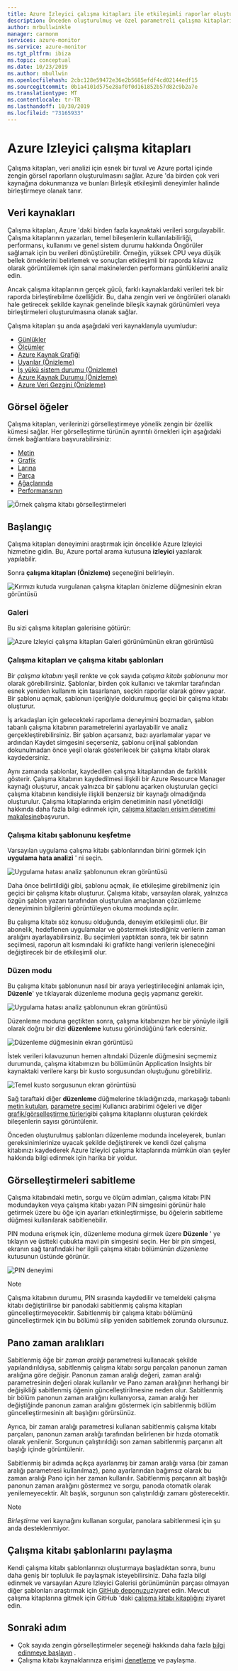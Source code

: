 ```yaml
---
title: Azure Izleyici çalışma kitapları ile etkileşimli raporlar oluşturma | Microsoft docs
description: Önceden oluşturulmuş ve özel parametreli çalışma kitapları ile karmaşık raporlamayı kolaylaştırın
author: mrbullwinkle
manager: carmonm
services: azure-monitor
ms.service: azure-monitor
ms.tgt_pltfrm: ibiza
ms.topic: conceptual
ms.date: 10/23/2019
ms.author: mbullwin
ms.openlocfilehash: 2cbc128e59472e36e2b5685efdf4cd02144edf15
ms.sourcegitcommit: 0b1a4101d575e28af0f0d161852b57d82c9b2a7e
ms.translationtype: MT
ms.contentlocale: tr-TR
ms.lasthandoff: 10/30/2019
ms.locfileid: "73165933"
---
```

# <a name="azure-monitor-workbooks"></a>Azure Izleyici çalışma kitapları

Çalışma kitapları, veri analizi için esnek bir tuval ve Azure portal içinde zengin görsel raporların oluşturulmasını sağlar. Azure 'da birden çok veri kaynağına dokunmanıza ve bunları Birleşik etkileşimli deneyimler halinde birleştirmeye olanak tanır. 

## <a name="data-sources"></a>Veri kaynakları

Çalışma kitapları, Azure 'daki birden fazla kaynaktaki verileri sorgulayabilir. Çalışma kitaplarının yazarları, temel bileşenlerin kullanılabilirliği, performansı, kullanımı ve genel sistem durumu hakkında Öngörüler sağlamak için bu verileri dönüştürebilir. Örneğin, yüksek CPU veya düşük bellek örneklerini belirlemek ve sonuçları etkileşimli bir raporda kılavuz olarak görüntülemek için sanal makinelerden performans günlüklerini analiz edin.
  
Ancak çalışma kitaplarının gerçek gücü, farklı kaynaklardaki verileri tek bir raporda birleştirebilme özelliğidir. Bu, daha zengin veri ve öngörüleri olanaklı hale getirecek şekilde kaynak genelinde bileşik kaynak görünümleri veya birleştirmeleri oluşturulmasına olanak sağlar.

Çalışma kitapları şu anda aşağıdaki veri kaynaklarıyla uyumludur:

* [Günlükler](workbooks-data-sources.md#logs)
* [Ölçümler](workbooks-data-sources.md#metrics)
* [Azure Kaynak Grafiği](workbooks-data-sources.md#azure-resource-graph)
* [Uyarılar (Önizleme)](workbooks-data-sources.md#alerts-preview)
* [İş yükü sistem durumu (Önizleme)](workbooks-data-sources.md#workload-health-preview)
* [Azure Kaynak Durumu (Önizleme)](workbooks-data-sources.md#azure-resource-health)
* [Azure Veri Gezgini (Önizleme)](workbooks-data-sources.md#azure-data-explorer-preview)

## <a name="visualizations"></a>Görsel öğeler

Çalışma kitapları, verilerinizi görselleştirmeye yönelik zengin bir özellik kümesi sağlar. Her görselleştirme türünün ayrıntılı örnekleri için aşağıdaki örnek bağlantılara başvurabilirsiniz:

* [Metin](workbooks-visualizations.md#text)
* [Grafik](workbooks-visualizations.md#charts)
* [Larına](workbooks-visualizations.md#grids)
* [Parça](workbooks-visualizations.md#tiles)
* [Ağaçlarında](workbooks-visualizations.md#trees)
* [Performansının](workbooks-visualizations.md#graphs)

![Örnek çalışma kitabı görselleştirmeleri](./media/workbooks-overview/visualizations.png)

## <a name="getting-started"></a>Başlangıç

Çalışma kitapları deneyimini araştırmak için öncelikle Azure Izleyici hizmetine gidin. Bu, Azure portal arama kutusuna **izleyici** yazılarak yapılabilir.

Sonra **çalışma kitapları (Önizleme)** seçeneğini belirleyin.

![Kırmızı kutuda vurgulanan çalışma kitapları önizleme düğmesinin ekran görüntüsü](./media/workbooks-overview/workbooks-preview.png)

### <a name="gallery"></a>Galeri

Bu sizi çalışma kitapları galerisine götürür:

![Azure Izleyici çalışma kitapları Galeri görünümünün ekran görüntüsü](./media/workbooks-overview/gallery.png)

### <a name="workbooks-versus-workbook-templates"></a>Çalışma kitapları ve çalışma kitabı şablonları

Bir _çalışma kitabını_ yeşil renkte ve çok sayıda _çalışma kitabı şablonunu_ mor olarak görebilirsiniz. Şablonlar, birden çok kullanıcı ve takımlar tarafından esnek yeniden kullanım için tasarlanan, seçkin raporlar olarak görev yapar. Bir şablonu açmak, şablonun içeriğiyle doldurulmuş geçici bir çalışma kitabı oluşturur. 

İş arkadaşları için gelecekteki raporlama deneyimini bozmadan, şablon tabanlı çalışma kitabının parametrelerini ayarlayabilir ve analiz gerçekleştirebilirsiniz. Bir şablon açarsanız, bazı ayarlamalar yapar ve ardından Kaydet simgesini seçerseniz, şablonu orijinal şablondan dokunulmadan önce yeşil olarak gösterilecek bir çalışma kitabı olarak kaydedersiniz. 

Aynı zamanda şablonlar, kaydedilen çalışma kitaplarından de farklılık gösterir. Çalışma kitabının kaydedilmesi ilişkili bir Azure Resource Manager kaynağı oluşturur, ancak yalnızca bir şablonu açarken oluşturulan geçici çalışma kitabının kendisiyle ilişkili benzersiz bir kaynağı olmadığında oluşturulur. Çalışma kitaplarında erişim denetiminin nasıl yönetildiği hakkında daha fazla bilgi edinmek için, [çalışma kitapları erişim denetimi makalesine](workbooks-access-control.md)başvurun.

### <a name="exploring-a-workbook-template"></a>Çalışma kitabı şablonunu keşfetme

Varsayılan uygulama çalışma kitabı şablonlarından birini görmek için **uygulama hata analizi** ' ni seçin.

![Uygulama hatası analiz şablonunun ekran görüntüsü](./media/workbooks-overview/failure-analysis.png)

Daha önce belirtildiği gibi, şablonu açmak, ile etkileşime girebilmeniz için geçici bir çalışma kitabı oluşturur. Çalışma kitabı, varsayılan olarak, yalnızca özgün şablon yazarı tarafından oluşturulan amaçlanan çözümleme deneyiminin bilgilerini görüntüleyen okuma modunda açılır.

Bu çalışma kitabı söz konusu olduğunda, deneyim etkileşimli olur. Bir abonelik, hedeflenen uygulamalar ve göstermek istediğiniz verilerin zaman aralığını ayarlayabilirsiniz. Bu seçimleri yaptıktan sonra, tek bir satırın seçilmesi, raporun alt kısmındaki iki grafikte hangi verilerin işleneceğini değiştirecek bir de etkileşimli olur.

### <a name="editing-mode"></a>Düzen modu

Bu çalışma kitabı şablonunun nasıl bir araya yerleştirileceğini anlamak için, **Düzenle**' ye tıklayarak düzenleme moduna geçiş yapmanız gerekir. 

![Uygulama hatası analiz şablonunun ekran görüntüsü](./media/workbooks-overview/edit.png)

Düzenleme moduna geçtikten sonra, çalışma kitabınızın her bir yönüyle ilgili olarak doğru bir dizi **düzenleme** kutusu göründüğünü fark edersiniz.

![Düzenleme düğmesinin ekran görüntüsü](./media/workbooks-overview/edit-mode.png)

İstek verileri kılavuzunun hemen altındaki Düzenle düğmesini seçmemiz durumunda, çalışma kitabımızın bu bölümünün Application Insights bir kaynaktaki verilere karşı bir kusto sorgusundan oluştuğunu görebiliriz.

![Temel kusto sorgusunun ekran görüntüsü](./media/workbooks-overview/kusto.png)

Sağ taraftaki diğer **düzenleme** düğmelerine tıkladığınızda, markaşağı tabanlı [metin kutuları](workbooks-visualizations.md#text), [parametre seçimi](workbooks-parameters.md) Kullanıcı arabirimi öğeleri ve diğer [grafik/görselleştirme türleri](workbooks-visualizations.md)gibi çalışma kitaplarını oluşturan çekirdek bileşenlerin sayısı görüntülenir. 

Önceden oluşturulmuş şablonları düzenleme modunda inceleyerek, bunları gereksinimlerinize uyacak şekilde değiştirerek ve kendi özel çalışma kitabınızı kaydederek Azure Izleyici çalışma kitaplarında mümkün olan şeyler hakkında bilgi edinmek için harika bir yoldur.

## <a name="pinning-visualizations"></a>Görselleştirmeleri sabitleme

Çalışma kitabındaki metin, sorgu ve ölçüm adımları, çalışma kitabı PIN modundayken veya çalışma kitabı yazarı PIN simgesini görünür hale getirmek üzere bu öğe için ayarları etkinleştirmişse, bu öğelerin sabitleme düğmesi kullanılarak sabitlenebilir. 

PIN moduna erişmek için, düzenleme moduna girmek üzere **Düzenle** ' ye tıklayın ve üstteki çubukta mavi pin simgesini seçin. Her bir pin simgesi, ekranın sağ tarafındaki her ilgili çalışma kitabı bölümünün *düzenleme* kutusunun üstünde görünür.

![PIN deneyimi](./media/workbooks-overview/pin-experience.png)

> [!NOTE]
> Çalışma kitabının durumu, PIN sırasında kaydedilir ve temeldeki çalışma kitabı değiştirilirse bir panodaki sabitlenmiş çalışma kitapları güncelleştirmeyecektir. Sabitlenmiş bir çalışma kitabı bölümünü güncelleştirmek için bu bölümü silip yeniden sabitlemek zorunda olursunuz.

## <a name="dashboard-time-ranges"></a>Pano zaman aralıkları

Sabitlenmiş öğe bir *zaman aralığı* parametresi kullanacak şekilde yapılandırıldıysa, sabitlenmiş çalışma kitabı sorgu parçaları panonun zaman aralığına göre değişir. Panonun zaman aralığı değeri, zaman aralığı parametresinin değeri olarak kullanılır ve Pano zaman aralığının herhangi bir değişikliği sabitlenmiş öğenin güncelleştirilmesine neden olur. Sabitlenmiş bir bölüm panonun zaman aralığını kullanıyorsa, zaman aralığı her değiştiğinde panonun zaman aralığını göstermek için sabitlenmiş bölüm güncelleştirmesinin alt başlığını görürsünüz. 

Ayrıca, bir zaman aralığı parametresi kullanan sabitlenmiş çalışma kitabı parçaları, panonun zaman aralığı tarafından belirlenen bir hızda otomatik olarak yenilenir. Sorgunun çalıştırıldığı son zaman sabitlenmiş parçanın alt başlığı içinde görüntülenir.

Sabitlenmiş bir adımda açıkça ayarlanmış bir zaman aralığı varsa (bir zaman aralığı parametresi kullanılmaz), pano ayarlarından bağımsız olarak bu zaman aralığı Pano için her zaman kullanılır. Sabitlenmiş parçanın alt başlığı panonun zaman aralığını göstermez ve sorgu, panoda otomatik olarak yenilemeyecektir. Alt başlık, sorgunun son çalıştırıldığı zamanı gösterecektir.

> [!NOTE]
> *Birleştirme* veri kaynağını kullanan sorgular, panolara sabitlenmesi için şu anda desteklenmiyor.

## <a name="sharing-workbook-templates"></a>Çalışma kitabı şablonlarını paylaşma

Kendi çalışma kitabı şablonlarınızı oluşturmaya başladıktan sonra, bunu daha geniş bir topluluk ile paylaşmak isteyebilirsiniz. Daha fazla bilgi edinmek ve varsayılan Azure Izleyici Galerisi görünümünün parçası olmayan diğer şablonları araştırmak için [GitHub deponuzu](https://github.com/Microsoft/Application-Insights-Workbooks/blob/master/README.md)ziyaret edin. Mevcut çalışma kitaplarına gitmek için GitHub 'daki [çalışma kitabı kitaplığını](https://github.com/microsoft/Application-Insights-Workbooks/tree/master/Workbooks) ziyaret edin.

## <a name="next-step"></a>Sonraki adım

* Çok sayıda zengin görselleştirmeler seçeneği hakkında daha fazla [bilgi edinmeye başlayın](workbooks-visualizations.md) .
* Çalışma kitabı kaynaklarınıza erişimi [denetleme](workbooks-access-control.md) ve paylaşma.
